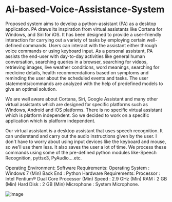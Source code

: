 # Ai-based-Voice-Assistance-System
Proposed system aims to develop a python-assistant (PA) as a desktop application. PA draws its inspiration from virtual assistants like Cortana for Windows, and Siri for iOS. It has been designed to provide a user-friendly interaction for carrying out a variety of tasks by employing certain well-defined commands. Users can interact with the assistant either through voice commands or using keyboard input. As a personal assistant, PA assists the end-user with day-to-day activities like general human conversation, searching queries in a browser, searching for videos, retrieving images, live weather conditions, word meanings, searching for medicine details, health recommendations based on symptoms and reminding the user about the scheduled events and tasks. The user statements/commands are analyzed with the help of predefined models to give an optimal solution.

We are well aware about Cortana, Siri, Google Assistant and many other virtual assistants which are designed for specific platforms such as Windows, Android and iOS platforms. There is no specific virtual assistant which is platform independent. So we decided to work on a specific application which is platform independent. 

Our virtual assistant is a desktop assistant that uses speech recognition. It can understand and carry out the audio instructions given by the user. I don't have to worry about using input devices like the keyboard and mouse, so we'll use them less. It also saves the user a lot of time. We process these commands using some of the pre-defined python modules like-Speech Recognition, pyttsx3, PyAudio….etc.     

Operating Environment:
Software Requirements:
Operating System	:	Windows 7 (Min)
Back End	:	Python
Hardware Requirements:
Processor	:	Intel Pentium® Dual Core Processor (Min) Speed	:	2.9 GHz (Min)
RAM	:	2 GB (Min)
Hard Disk	:	2 GB (Min)
 Microphone                 :           System Microphone.

![image](https://user-images.githubusercontent.com/117522287/229705772-32189aad-44c0-4172-b7b7-77ba3ee33b08.png)
